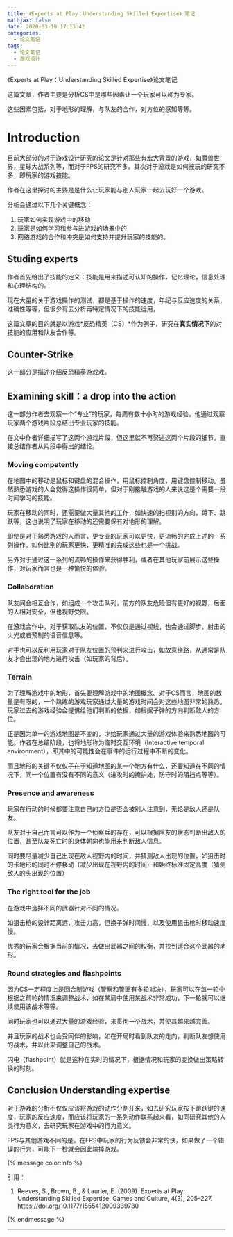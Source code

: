 ```yaml
---
title: 《Experts at Play：Understanding Skilled Expertise》 笔记
mathjax: false
date: 2020-03-19 17:13:42
categories:
  - 论文笔记
tags:
  - 论文笔记
  - 游戏设计
---
```




《Experts at Play：Understanding Skilled Expertise》论文笔记

这篇文章，作者主要是分析CS中是哪些因素让一个玩家可以称为专家。

这些因素包括，对于地形的理解，与队友的合作，对方位的感知等等。



<!--more-->

# Introduction

目前大部分的对于游戏设计研究的论文是针对那些有宏大背景的游戏，如魔兽世界，星球大战系列等，而对于FPS的研究不多。其次对于游戏是如何被玩的研究不多，即玩家的游戏技能。

作者在这里探讨的主要是是什么让玩家能与别人玩家一起去玩好一个游戏。

分析会通过以下几个关键概念：

1. 玩家如何实现游戏中的移动
2. 玩家是如何学习和参与进游戏的场景中的
3. 网络游戏的合作和冲突是如何支持并提升玩家的技能的。

## Studing experts

作者首先给出了技能的定义：技能是用来描述可认知的操作，记忆理论，信息处理和心理结构的。

现在大量的关于游戏操作的测试，都是基于操作的速度，年纪与反应速度的关系，准确性等等，但很少有去分析再特定情况下的技能运用，

这篇文章的目的就是以游戏*反恐精英（CS）*作为例子，研究在**真实情况下**的对技能的应用和队友合作等。


## Counter-Strike

这一部分是描述介绍反恐精英游戏戏。

## Examining skill：a drop into the action

这一部分作者去观察一个“专业”的玩家，每周有数十小时的游戏经验，他通过观察玩家两个游戏片段总结出专业玩家的技能。

在文中作者详细描写了这两个游戏片段，但这里就不再赘述这两个片段的细节，直接总结作者从片段中得出的结论。

### Moving competently

在地图中的移动是鼠标和键盘的混合操作，用鼠标控制角度，用键盘控制移动。虽然熟悉游戏的人会觉得这操作很简单，但对于刚接触游戏的人来说这是个需要一段时间学习的技能。

玩家在移动的同时，还需要做大量其他的工作，如快速的扫视别的方向，蹲下、跳跃等，这也说明了玩家在移动的还需要保有对地形的理解。

即使是对于熟悉游戏的人而言，更专业的玩家可以更快，更流畅的完成上述的一系列操作。如何比别的玩家更快，更精准的完成这些也是一个挑战。

另外对于通过这一系列的流畅的操作来获得胜利，或者在其他玩家前展示这些操作，对玩家而言也是一种愉悦的体验。

### Collaboration

队友间会相互合作，如组成一个攻击队列，前方的队友危险但有更好的视野，后面的人相对安全，但也视野受限。

在游戏合作中，对于获取队友的位置，不仅仅是通过视线，也会通过脚步，射击的火光或者预制的语音信息等。

对手也可以反利用玩家对于队友位置的预判来进行攻击，如故意绕路，从通常是队友才会出现的地方进行攻击（如玩家的背后）。

### Terrain

为了理解游戏中的地形，首先要理解游戏中的地图概念。对于CS而言，地图的数量是有限的，一个熟练的游戏玩家通过大量的游戏时间会对这些地图非常的熟悉。玩家过去的游戏经验会提供给他们判断的依据，如根据子弹的方向判断敌人的方位。

正是因为单一的游戏地图是不变的，才给玩家通过大量的游戏体验来熟悉地图的可能。作者在总结阶段，也将地形称为临时交互环境（Interactive temporal environment），即其中的可能性会在事件的运行过程中不断的变化。

而且地形的关键不仅仅子在于知道地图的某一个地方有什么，还要知道在不同的情况下，同一个位置有没有不同的意义（进攻时的掩护处，防守时的阻挡点等等）。

### Presence and awareness

玩家在行动的时候都要注意自己的方位是否会被别人注意到，无论是敌人还是队友。

队友对于自己而言可以作为一个侦察兵的存在，可以根据队友的状态判断出敌人的位置，甚至队友死亡时的身体朝向也能用来判断敌人信息。

同时要尽量减少自己出现在敌人视野内的时间，并猜测敌人出现的位置，如狙击时的卡地形的同时不停移动（减少出现在视野内的时间）和始终标准固定高度（猜测敌人的头出现的位置）

### The right tool for the job

在游戏中选择不同的武器针对不同的情况。

如狙击枪的设计距离远，攻击力高，但换子弹时间慢，以及使用狙击枪时移动速度慢。

优秀的玩家会根据当前的情况，去做出武器之间的权衡，并找到适合这个武器的地形。

### Round strategies and flashpoints

因为CS一定程度上是回合制游戏（警察和警匪有多轮对决），玩家可以在每一轮中根据之前轮的情况来调整战术，如在某局中使用某战术非常成功，下一轮就可以继续使用该战术等等。

同时玩家也可以通过大量的游戏经验，来贯彻一个战术，并使其越来越完善。

并且玩家的战术也会受同伴的影响，如在开局时看到队友的走向，判断队友想使用的战术，并以此来调整自己的战术。

闪电（flashpoint）就是这种在实时的情况下，根据情况和玩家的变换做出策略转换的时刻。

## Conclusion Understanding expertise

对于游戏的分析不仅仅应该将游戏的动作分割开来，如去研究玩家按下跳跃键的速度，玩家的反应速度，而应该将玩家的一系列动作联系起来看，如同研究其他的人类行为意义，去研究玩家在游戏中的行为意义。

FPS与其他游戏不同的是，在FPS中玩家的行为反馈会非常的快，如果做了一个错误的行为，可能下一秒就会因此输掉游戏。

{% message color:info %}

引用：

 1. Reeves, S., Brown, B., & Laurier, E. (2009). Experts at Play: Understanding Skilled Expertise. Games and Culture, 4(3), 205–227. https://doi.org/10.1177/1555412009339730


{% endmessage %}

***